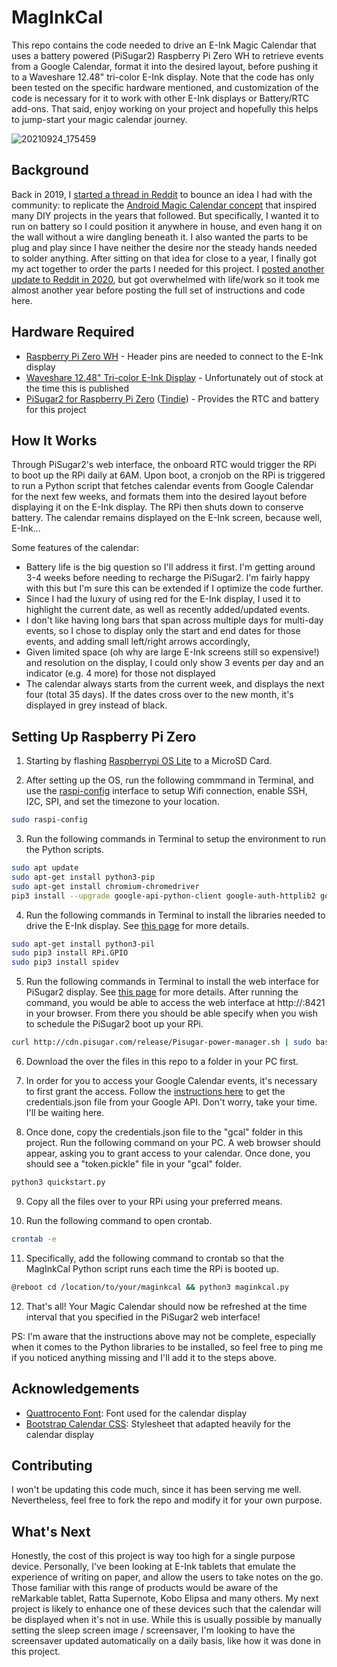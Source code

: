 # MagInkCal
This repo contains the code needed to drive an E-Ink Magic Calendar that uses a battery powered (PiSugar2) Raspberry Pi Zero WH to retrieve events from a Google Calendar, format it into the desired layout, before pushing it to a Waveshare 12.48" tri-color E-Ink display. Note that the code has only been tested on the specific hardware mentioned, and customization of the code is necessary for it to work with other E-Ink displays or Battery/RTC add-ons. That said, enjoy working on your project and hopefully this helps to jump-start your magic calendar journey.

![20210924_175459](https://user-images.githubusercontent.com/5581989/134661608-bac1f0bf-e7e3-41fe-b92e-37c26dad8fbe.jpg)


## Background
Back in 2019, I [started a thread in Reddit](https://www.reddit.com/r/RASPBERRY_PI_PROJECTS/comments/dzveio/seeking_advice_on_wallmounted_battery_powered/) to bounce an idea I had with the community: to replicate the [Android Magic Calendar concept](https://www.youtube.com/watch?v=2KDkFgOHZ5I) that inspired many DIY projects in the years that followed. But specifically, I wanted it to run on battery so I could position it anywhere in house, and even hang it on the wall without a wire dangling beneath it. I also wanted the parts to be plug and play since I have neither the desire nor the steady hands needed to solder anything. After sitting on that idea for close to a year, I finally got my act together to order the parts I needed for this project. I [posted another update to Reddit in 2020](https://www.reddit.com/r/raspberry_pi/comments/k1hm7a/work_in_progress_1248_eink_magic_calendar_details/), but got overwhelmed with life/work so it took me almost another year before posting the full set of instructions and code here.

## Hardware Required
- [Raspberry Pi Zero WH](https://www.raspberrypi.org/blog/zero-wh/) - Header pins are needed to connect to the E-Ink display
- [Waveshare 12.48" Tri-color E-Ink Display](https://www.waveshare.com/product/12.48inch-e-paper-module-b.htm) - Unfortunately out of stock at the time this is published
- [PiSugar2 for Raspberry Pi Zero](https://www.pisugar.com/) ([Tindie](https://www.tindie.com/products/pisugar/pisugar2-battery-for-raspberry-pi-zero/)) - Provides the RTC and battery for this project

## How It Works
Through PiSugar2's web interface, the onboard RTC would trigger the RPi to boot up the RPi daily at 6AM. Upon boot, a cronjob on the RPi is triggered to run a Python script that fetches calendar events from Google Calendar for the next few weeks, and formats them into the desired layout before displaying it on the E-Ink display. The RPi then shuts down to conserve battery. The calendar remains displayed on the E-Ink screen, because well, E-Ink...

Some features of the calendar: 
- Battery life is the big question so I'll address it first. I'm getting around 3-4 weeks before needing to recharge the PiSugar2. I'm fairly happy with this but I'm sure this can be extended if I optimize the code further.
- Since I had the luxury of using red for the E-Ink display, I used it to highlight the current date, as well as recently added/updated events.
- I don't like having long bars that span across multiple days for multi-day events, so I chose to display only the start and end dates for those events, and adding small left/right arrows accordingly,
- Given limited space (oh why are large E-Ink screens still so expensive!) and resolution on the display, I could only show 3 events per day and an indicator (e.g. 4 more) for those not displayed 
- The calendar always starts from the current week, and displays the next four (total 35 days). If the dates cross over to the new month, it's displayed in grey instead of black.

## Setting Up Raspberry Pi Zero

1. Starting by flashing [Raspberrypi OS Lite](https://www.raspberrypi.org/software/operating-systems/) to a MicroSD Card.

2. After setting up the OS, run the following commmand in Terminal, and use the [raspi-config](https://www.raspberrypi.org/documentation/computers/configuration.html) interface to setup Wifi connection, enable SSH, I2C, SPI, and set the timezone to your location.

```bash
sudo raspi-config
```
3. Run the following commands in Terminal to setup the environment to run the Python scripts.

```bash
sudo apt update
sudo apt-get install python3-pip
sudo apt-get install chromium-chromedriver
pip3 install --upgrade google-api-python-client google-auth-httplib2 google-auth-oauthlib
```

4. Run the following commands in Terminal to install the libraries needed to drive the E-Ink display. See [this page](https://www.waveshare.com/wiki/12.48inch_e-Paper_Module) for more details.
```bash
sudo apt-get install python3-pil
sudo pip3 install RPi.GPIO
sudo pip3 install spidev
```

5. Run the following commands in Terminal to install the web interface for PiSugar2 display. See [this page](https://github.com/PiSugar/PiSugar/wiki/PiSugar2) for more details. After running the command, you would be able to access the web interface at http://<your raspberry ip>:8421 in your browser. From there you should be able specify when you wish to schedule the PiSugar2 boot up your RPi.
```bash
curl http://cdn.pisugar.com/release/Pisugar-power-manager.sh | sudo bash
```

6. Download the over the files in this repo to a folder in your PC first. 

7. In order for you to access your Google Calendar events, it's necessary to first grant the access. Follow the [instructions here](https://developers.google.com/calendar/api/quickstart/python) to get the credentials.json file from your Google API. Don't worry, take your time. I'll be waiting here.

8. Once done, copy the credentials.json file to the "gcal" folder in this project. Run the following command on your PC. A web browser should appear, asking you to grant access to your calendar. Once done, you should see a "token.pickle" file in your "gcal" folder.

```bash
python3 quickstart.py
```

9. Copy all the files over to your RPi using your preferred means. 

10. Run the following command to open crontab.
```bash
crontab -e
```
11. Specifically, add the following command to crontab so that the MagInkCal Python script runs each time the RPi is booted up.
```bash
@reboot cd /location/to/your/maginkcal && python3 maginkcal.py
```

12. That's all! Your Magic Calendar should now be refreshed at the time interval that you specified in the PiSugar2 web interface! 

PS: I'm aware that the instructions above may not be complete, especially when it comes to the Python libraries to be installed, so feel free to ping me if you noticed anything missing and I'll add it to the steps above.

## Acknowledgements
- [Quattrocento Font](https://fonts.google.com/specimen/Quattrocento): Font used for the calendar display
- [Bootstrap Calendar CSS](https://bootstrapious.com/p/bootstrap-calendar): Stylesheet that adapted heavily for the calendar display

## Contributing
I won't be updating this code much, since it has been serving me well. Nevertheless, feel free to fork the repo and modify it for your own purpose.

## What's Next
Honestly, the cost of this project is way too high for a single purpose device. Personally, I've been looking at E-Ink tablets that emulate the experience of writing on paper, and allow the users to take notes on the go. Those familiar with this range of products would be aware of the reMarkable tablet, Ratta Supernote, Kobo Elipsa and many others. My next project is likely to enhance one of these devices such that the calendar will be displayed when it's not in use. While this is usually possible by manually setting the sleep screen image / screensaver, I'm looking to have the screensaver updated automatically on a daily basis, like how it was done in this project.

